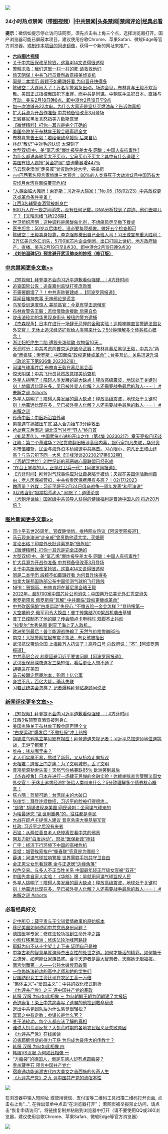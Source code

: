 ![](https://raw.githubusercontent.com/jsvpn/jsproxy/dev/64photo/fqnews-qr.jpg)

<div id="tt">
<h3>24小时热点禁闻（<a href="https://aaa.v2dns.tk/?QAjUl=BgRp5UNKRn&T5Vk=fPVH&Q59Ab=WxGE" target="_blank">带图视频</a>）|<a href="#%E4%B8%AD%E5%85%B1%E7%A6%81%E9%97%BB%E6%9B%B4%E5%A4%9A%E6%96%87%E7%AB%A0">中共禁闻</a>|<a href="#%E5%9B%BE%E7%89%87%E6%96%B0%E9%97%BB%E6%9B%B4%E5%A4%9A%E6%96%87%E7%AB%A0">头条禁闻</a>|<a href="#%E6%96%B0%E9%97%BB%E8%AF%84%E8%AE%BA%E6%9B%B4%E5%A4%9A%E6%96%87%E7%AB%A0">禁闻评论|<a href="#%E5%BF%85%E7%9C%8B%E7%BB%8F%E5%85%B8%E5%A5%BD%E6%96%87">经典必看</a></h3>
<div><b>提示：</b>微信如提示停止访问该网页，须先点击右上角三个点，选择浏览器打开。国产浏览器可能已屏蔽本项目，建议使用谷歌Chrome、苹果Safari、微软Edge等官方浏览器。或<a href="%E5%88%B6%E4%BD%9Cgit%E7%A6%81%E9%97%BB%E9%95%9C%E5%83%8F.md">制作本项目的同步镜像</a>，获得一个新的网址来推广。</div>
<ul>
<li><b><a href="http://d2.v2rss.gq/64.mp4" target="_blank">六四图片视频</a></b></li>
<li><a href="/topimagenews/20230219/1850533.md">关于中共医保改革抢钱，这篇404文说得很透彻</a></li>
<li><a href="/baitai/20230219/1850561.md">警察求救：我们这里一村一村的死 请救救他们</a></li>
<li><a href="/cbnews/20230219/1850543.md">惊天阴谋！中共飞行员竟然故意撞美侦查机</a></li>
<li><a href="/topimagenews/20230219/1850532.md">同是二本学历 段颖不如戴璐好看 为何晋升快得多</a></li>
<li><a href="/sohnews/20230219/1850579.md">陈破空：大连闹大了！万名军警紧急出动。场边会见，布林肯与王毅不欢而散。美国正式指控俄国犯下重罪，而中共是同谋。中朝联手进犯日本。直播与互动。美东2月18日晚8点、即中港台2月19日早9点</a></li>
<li><a href="/lifebaike/20230219/1850571.md">加一次油够充22次电，为什么大家还是坚持买燃油车？告诉你真相</a></li>
<li><a href="/topimagenews/20230219/1850548.md">扩大兵源为开战作准备 中共预备役改革3月登场</a></li>
<li><a href="/headline/20230219/1850553.md">王毅慕尼黑发言怒指美方歇斯底里</a></li>
<li><a href="/topimagenews/20230219/1850673.md">【微博精粹】打你一耳光是完全正确的</a></li>
<li><a href="/comments/20230219/1850743.md">美国务院关于布林肯王毅会晤声明全文</a></li>
<li><a href="/cbnews/20230219/1850709.md">布林肯警告王毅：若给俄致命援助 后果自负</a></li>
<li><a href="/cnnews/20230219/1850663.md">林彪“散记”中对毛的认识 太深刻了</a></li>
<li><a href="/topimagenews/20230219/1850558.md">大型双标!中、美“氯乙烯”爆炸报导差太多 网酸：中国人有抗毒性?</a></li>
<li><a href="/lifebaike/20230219/1850717.md">为什么都说奔驰买大不买小，宝马买小不买大？其中有什么道理？</a></li>
<li><a href="/cnnews/20230219/1850712.md">美国有钱人疯抢“黄金护照” 咨询量暴增447％</a></li>
<li><a href="/topimagenews/20230219/1850711.md">马云现身澳洲“走亲戚”曾资助他读大学、买婚房</a></li>
<li><a href="/sohnews/20230219/1850583.md">🔥🔥巴西著名预言家惊爆三大预言：80%的人类将死于大劫难❗2月中国恐有大灾❗6月台湾将面临覆灭危机❗</a></li>
<li><a href="/sohnews/20230219/1850535.md">“人类面临大摊牌！索罗斯：习近平大输家！”No.05（18/02/23）中共政权更迭或革命条件完备！</a></li>
<li><a href="/comments/20230219/1850744.md">江西3名辅警查酒驾被刺身亡</a></li>
<li><a href="/sohnews/20230219/1850626.md">900万人在一夜之间消失，没有任何记载，DNA分析找到了踪迹、他们去哪儿了？【文昭思绪飞扬228期】</a></li>
<li><a href="/health/20230219/1850588.md">世卫组织声明：这种调料是尿酸催化剂，不想痛风尽早撤下餐桌</a></li>
<li><a href="/health/20230219/1850716.md">医生坦言：50岁以后体检，没必要每项都做，做好五个检查即可</a></li>
<li><a href="/sohnews/20230219/1850765.md">陈破空：王毅卖身投靠，李克强却撤出自己全班人马！习王或宣布重大胜利：2万亿美元外汇消失，5700家芯片企业倒闭，出口打回上世纪，地方政府破产。直播。美东2月19日早8点30、即中港台2月19日晚9点30</a></li>
<li><b><a href="/comments/20200207/1272816.md" target="_blank">《刘伯温碑记》预言避开武汉肺炎的妙招（修订版）</a></b></li>
</ul>
</div>

<div class="catlist">
<h3><a href="/cbnews/" target="_blank">中共禁闻</a><span><a href="/cbnews/" target="_blank" rel="nofollow">更多文章>></a></span></h3>
<ul>
<li><a href="/comments/20230219/1850779.md" target="_blank">【短视频】拜登提不会向习近平道歉看似强硬&#8230;｜#方菲时间</a></li>
<li><a href="/cbnews/20230219/1850775.md" target="_blank">追查国际公告：追查嘉州监狱打死庞勋案</a></li>
<li><a href="/cbnews/20230219/1850769.md" target="_blank">不需要翻墙了？！中共声称要建成&#8230;【阿波罗网报道】</a></li>
<li><a href="/cbnews/20230219/1850729.md" target="_blank">耳闻目睹神鬼事 无神邪论是谎言</a></li>
<li><a href="/cbnews/20230219/1850745.md" target="_blank">乌军受训速度惊人 美前高官：今夏有望击退俄军</a></li>
<li><a href="/cbnews/20230219/1850709.md" target="_blank">布林肯警告王毅：若给俄致命援助 后果自负</a></li>
<li><a href="/cbnews/20230219/1850683.md" target="_blank">攻击法轮功的华男现身街头 被纽约警方逮捕</a></li>
<li><a href="/comments/20230219/1850652.md" target="_blank">【杰森视角】日本在进行一场肆无忌惮的金融实验！达赖喇嘛直言警醒法国女外交官！ 无休止追求经济扩张给人类带来什么？5分钟理解多个债券核心概念！</a></li>
<li><a href="/cbnews/20230219/1850646.md" target="_blank">浙江妇拒绝生二胎 遭狠夫泼硫酸 仅拘留10天…</a></li>
<li><a href="/cbnews/20230219/1850645.md" target="_blank">天亮时分：中共考虑向普京运送致命武器；布林肯慕尼黑见王毅，中共为“两会”而疯狂；索罗斯：中国面临“政权更替或革命”；台美互访，关系迅速升温（政论天下第936集 20230218）</a></li>
<li><a href="/cbnews/20230219/1850552.md" target="_blank">间谍气球事件后 布林肯王毅在慕尼黑会面</a></li>
<li><a href="/cbnews/20230219/1850543.md" target="_blank">惊天阴谋！中共飞行员竟然故意撞美侦查机</a></li>
<li><a href="/comments/20230218/1850472.md" target="_blank">外星人挑明了！障碍人类发展的最大缺点！释放高级震波，地球处于关键时刻！地震远比现在多，早已被外星人化解？人还需要战争最后的敌人⋯⋯｜ #未解之谜 #shorts</a></li>
<li><a href="/comments/20230218/1850464.md" target="_blank">外星人挑明了！障碍人类发展的最大缺点！释放高级震波，地球处于关键时刻！地震远比现在多，早已被外星人化解？人还需要战争最后的敌人⋯⋯｜ #未解之谜</a></li>
<li><a href="/cbnews/20230218/1850417.md" target="_blank">传奇中医：中医巧治宫外孕</a></li>
<li><a href="/cbnews/20230218/1850444.md" target="_blank">男童遇车祸被压车底 路人合力抬车3分钟救出</a></li>
<li><a href="/cbnews/20230218/1850441.md" target="_blank">抢劫百元后潜逃 湖北汉当14年“野人”终自首</a></li>
<li><a href="/cbnews/20230218/1850249.md" target="_blank">《虬髯客传》，中国武侠小说的开山之作（第4集 20230217）章天亮指月闲谈</a></li>
<li><a href="/cbnews/20230218/1850369.md" target="_blank">江峰：第二个萧建华？2亿贷款翻旧帐涉高层内幕，银行家包凡失联，华兴资本市值腰斩，民企与海外资本桥梁遭中共痛击。习心眼小，包凡比王岐山还高？与马云犯下同一大忌【江峰漫谈20230217第632期】</a></li>
<li><a href="/cbnews/20230218/1850362.md" target="_blank">〖兲朝浮世绘〗21世纪新的邪恶轴心国联盟已经形成</a></li>
<li><a href="/cbnews/20230218/1850272.md" target="_blank">&#8220;在台上掌权的人，正是红卫兵一代&#8221;【阿波罗网报道】</a></li>
<li><a href="/comments/20230218/1850260.md" target="_blank">【方菲时间】拜登对气球事件应对让自身陷于被动；央视在美国体验新闻自由；老人医保被苛扣，中共权贵医保费用有多高？｜02/17/2023</a></li>
<li><a href="/cbnews/20230218/1850107.md" target="_blank">蹭声量？外媒：习近平将于2月24日俄乌战争一周年发表“和平演说”</a></li>
<li><a href="/cbnews/20230217/1849999.md" target="_blank">3屁孩当街“狠踹拾荒老人” 网怒了：道德沦丧</a></li>
<li><a href="/cbnews/20230217/1849899.md" target="_blank">〖兲朝浮世绘〗国家级中共领导人获得的健康福利是普通中国人的 将近20万 倍？</a></li>

</ul>
</div>
<div class="catlist">
<h3><a href="/topimagenews/" target="_blank">图片新闻</a><span><a href="/topimagenews/" target="_blank" rel="nofollow">更多文章>></a></span></h3>
<ul>
<li><a href="/topimagenews/20230219/1850760.md" target="_blank">邓小平去世26周年，官媒静悄悄，推特网友热议【阿波罗网报道】</a></li>
<li><a href="/topimagenews/20230219/1850711.md" target="_blank">马云现身澳洲“走亲戚”曾资助他读大学、买婚房</a></li>
<li><a href="/topimagenews/20230219/1850698.md" target="_blank">言论出格？印度外长批评索罗斯“很危险”</a></li>
<li><a href="/topimagenews/20230219/1850673.md" target="_blank">【微博精粹】打你一耳光是完全正确的</a></li>
<li><a href="/topimagenews/20230219/1850558.md" target="_blank">大型双标!中、美“氯乙烯”爆炸报导差太多 网酸：中国人有抗毒性?</a></li>
<li><a href="/topimagenews/20230219/1850548.md" target="_blank">扩大兵源为开战作准备 中共预备役改革3月登场</a></li>
<li><a href="/topimagenews/20230219/1850533.md" target="_blank">关于中共医保改革抢钱，这篇404文说得很透彻</a></li>
<li><a href="/topimagenews/20230219/1850532.md" target="_blank">同是二本学历 段颖不如戴璐好看 为何晋升快得多</a></li>
<li><a href="/topimagenews/20230219/1850530.md" target="_blank">加拿大联邦国防部公布中国侦测气球的飞行路线</a></li>
<li><a href="/topimagenews/20230219/1850529.md" target="_blank">NPR：贺锦丽、布林肯将在慕尼黑会晤王毅</a></li>
<li><a href="/topimagenews/20230218/1850463.md" target="_blank">2022年，超5700家中国芯片公司消失；中国两万亿美元外汇凭空消失</a></li>
<li><a href="/topimagenews/20230218/1850435.md" target="_blank">索罗斯预言 俄罗斯将“瓦解” 中共面临“政权更替或革命”</a></li>
<li><a href="/topimagenews/20230218/1850434.md" target="_blank">中共砍医保酿“白发运动”失民心 “不缴五险一金会怎样？”登热搜第一</a></li>
<li><a href="/topimagenews/20230218/1850424.md" target="_blank">大空袭前夕 俄军司令大换血！普丁传集结700架战机袭击基辅</a></li>
<li><a href="/topimagenews/20230218/1850423.md" target="_blank">普丁已控制不了他的腿？传会晤卢卡申科时 双脚不止抖动</a></li>
<li><a href="/topimagenews/20230218/1850387.md" target="_blank">“拉婓尔”大秀杀器 剿灭了海上无人敌机…</a></li>
<li><a href="/topimagenews/20230218/1850375.md" target="_blank">欧洲笑到最后！普丁能源战快输了 天然气价格惨崩85％</a></li>
<li><a href="/topimagenews/20230218/1850324.md" target="_blank">南京！大批警察拉起布帘子执法…有女孩被抬出</a></li>
<li><a href="/topimagenews/20230218/1850305.md" target="_blank">武汉抗议带动全国 上海数万人抗议了！高呼口号 向政府说：“不”【阿波罗网报道】</a></li>
<li><a href="/topimagenews/20230218/1850284.md" target="_blank">中共高层会议 刻意回避习近平要害问题【阿波罗网报道】</a></li>
<li><a href="/topimagenews/20230218/1850271.md" target="_blank">武汉医保局深夜连发三条短信，看后更让人想不通了</a></li>
<li><a href="/topimagenews/20230218/1850270.md" target="_blank">胡锡进在美国</a></li>
<li><a href="/topimagenews/20230218/1850220.md" target="_blank">马云被曝定居墨尔本，购置上亿公寓</a></li>
<li><a href="/topimagenews/20230218/1850163.md" target="_blank">身世不凡，百亿大佬，确认失联</a></li>
<li><a href="/topimagenews/20230218/1850148.md" target="_blank">习若武统美会怎样？ 记者爆料拜登贴身顾问说法</a></li>

</ul>
</div>
<div class="catlist">
<h3><a href="/comments/" target="_blank">新闻评论</a><span><a href="/comments/" target="_blank" rel="nofollow">更多文章>></a></span></h3>
<ul>
<li><a href="/comments/20230219/1850779.md" target="_blank">【短视频】拜登提不会向习近平道歉看似强硬&#8230;｜#方菲时间</a></li>
<li><a href="/comments/20230219/1850744.md" target="_blank">江西3名辅警查酒驾被刺身亡</a></li>
<li><a href="/comments/20230219/1850743.md" target="_blank">美国务院关于布林肯王毅会晤声明全文</a></li>
<li><a href="/comments/20230219/1850742.md" target="_blank">“白发运动”爆发后 “不缴社保”冲上热搜</a></li>
<li><a href="/comments/20230219/1850695.md" target="_blank">胡锡进乌鸦嘴立竿见影有报应！拜登遭遇央视记者；习近平总加速师地位遇挑战，王沪宁都晕了</a></li>
<li><a href="/comments/20230219/1850688.md" target="_blank">维舟：钱从哪里来？</a></li>
<li><a href="/comments/20230219/1850687.md" target="_blank">老人们实属不易，熬过了新冠，又从抗疫走向抗议</a></li>
<li><a href="/comments/20230219/1850686.md" target="_blank">无相君：跨省上门之痛：为了文明城市，丢了文明</a></li>
<li><a href="/comments/20230219/1850665.md" target="_blank">普京能源勒索失策！天然气价格暴跌85％ 欧洲笑到最后</a></li>
<li><a href="/comments/20230219/1850652.md" target="_blank">【杰森视角】日本在进行一场肆无忌惮的金融实验！达赖喇嘛直言警醒法国女外交官！ 无休止追求经济扩张给人类带来什么？5分钟理解多个债券核心概念！</a></li>
<li><a href="/comments/20230219/1850649.md" target="_blank">陈方隅：蓝能可跪：台湾民主的大破口</a></li>
<li><a href="/comments/20230219/1850648.md" target="_blank">张俊华：拜登连续数招，习近平的脸被打得很疼…</a></li>
<li><a href="/comments/20230219/1850640.md" target="_blank">“战狼” 胡锡进现身美国 网民讽刺：坐间谍气球来的</a></li>
<li><a href="/comments/20230219/1850616.md" target="_blank">为啥最迷恋 “乱世用重典”的，往往都是草民</a></li>
<li><a href="/comments/20230219/1850615.md" target="_blank">大战在即卢卡提惊人建议 普京急需大量基层军官</a></li>
<li><a href="/comments/20230219/1850614.md" target="_blank">杜政: 习近平之后没有来者</a></li>
<li><a href="/comments/20230219/1850596.md" target="_blank">石铭：从两位善良老人悲惨离世看中共的邪恶</a></li>
<li><a href="/comments/20230219/1850595.md" target="_blank">网友力挺“白发运动”，怒批“医保新政”抢钱</a></li>
<li><a href="/comments/20230219/1850594.md" target="_blank">广宇：经济下行环境下中国的高楼危机</a></li>
<li><a href="/comments/20230219/1850593.md" target="_blank">袁斌：城管挨家挨户“撕春联”究竟是为哪般？</a></li>
<li><a href="/comments/20230219/1850592.md" target="_blank">薛涛：间谍气球拉响警报 世界需联手抗共守卫自由</a></li>
<li><a href="/comments/20230218/1850485.md" target="_blank">金正恩父女乐看球赛 金与正退居“边缘角落”</a></li>
<li><a href="/comments/20230218/1850484.md" target="_blank">权色交易、与多人不正当性关系 中国最年轻正厅级女官被“双开”</a></li>
<li><a href="/comments/20230218/1850483.md" target="_blank">中国先拿自家人实验！《华邮》爆：早就用间谍气球监视人民</a></li>
<li><a href="/comments/20230218/1850472.md" target="_blank">外星人挑明了！障碍人类发展的最大缺点！释放高级震波，地球处于关键时刻！地震远比现在多，早已被外星人化解？人还需要战争最后的敌人⋯⋯｜ #未解之谜 #shorts</a></li>

</ul>
</div>

<div class="catlist">
<h3>必看经典好文</h3>
<ul>
<li><a href="/comments/20200616/1345658.md" target="_blank">定中所见：薛平贵与王宝钏爱情故事的原始版本</a></li>
<li><a href="/comments/20220819/1773759.md" target="_blank">移民美国如何说明中共党员身份问题？</a></li>
<li><a href="/comments/20200607/783186.md" target="_blank">德国医学专家：修炼法轮功找到生命升华之路</a></li>
<li><a href="/aomi/life/20210719/1589642.md" target="_blank">小粉红移民澳洲：修炼法轮功峰回路转</a></li>
<li><a href="/ccpdope/20190803/1168965.md" target="_blank">耶稣为何不从十字架上走下来 证明自己是神</a></li>
<li><a href="/comments/20210420/1529876.md" target="_blank">中华古老的智慧早就演绎杰出女性的处世之道。如何才能活的精彩，如何能千古流芳，如何能让家族昌盛。合乎天道者是最大智慧者，天赐她无限福报。</a></li>
<li><a href="/comments/20220902/1779609.md" target="_blank">唐宫剑舞第一人——公孙大娘传奇故事</a></li>
<li><a href="/cbnews/20200702/1354550.md" target="_blank">一位修炼法轮功的高中老师和她的学生们</a></li>
<li><a href="/lifebaike/20200515/1328783.md" target="_blank">民国纺织女工工资比现在农民工高一万倍</a></li>
<li><a href="/comments/20201007/1409565.md" target="_blank">“集体主义”+“爱国主义”：中共的奴化模式剖析</a></li>
<li><a href="/bookonline/20131116/201054.md" target="_blank">《九评共产党》之三 评中国共产党的暴政</a></li>
<li><a href="/bannedvideo/20220328/1710971.md" target="_blank">韩服 汉服 为何如此相像 三 为何朝鲜王朝为明朝建了大报坛</a></li>
<li><a href="/topimagenews/20210131/1478453.md" target="_blank">奇迹康复！染上中共病毒写了遗嘱的他找到救命秘诀</a></li>
<li><a href="/comments/20220806/1768236.md" target="_blank">退出中共党团队后为什么感觉很轻松？</a></li>
<li><a href="/tculture/20200812/1378929.md" target="_blank">冥冥之中有定数：参谋长是什么官？</a></li>
<li><a href="/topimagenews/20161125/619230.md" target="_blank">关于法轮功，每个人都应该了解的真相</a></li>
<li><a href="/bannedvideo/20220120/1681818.md" target="_blank">谁说大饥荒没反抗？大饥荒时期的各地农民起义及失败原因</a></li>
<li><a href="/bookonline/20131116/201057.md" target="_blank">《九评共产党》在线阅读</a></li>
<li><a href="/comments/20200622/1346846.md" target="_blank">迫害耶稣信徒的得力干将  为何成为最伟大的传教士？</a></li>
<li><a href="/bannedvideo/20220403/1714030.md" target="_blank">韩服 汉服 为何如此相像 四</a></li>
<li><a href="/bannedvideo/20220228/1697982.md" target="_blank">韩服VS汉服 为何如此相像 一</a></li>
<li><a href="/comments/20220129/1685716.md" target="_blank">“方脑袋”的德国人，但是东德人却有点圆脑袋？</a></li>
<li><a href="/comments/20210226/1494382.md" target="_blank">贵州藏字石 预言中国共产党亡</a></li>
<li><a href="/comments/20220105/1674810.md" target="_blank">宿命通功能追溯古代四大美女之首西施的传奇人生</a></li>
<li><a href="/bookonline/20131116/201045.md" target="_blank">《九评共产党》之九 评中国共产党的流氓本性</a></li>

</ul>
</div>

![](https://raw.githubusercontent.com/jsvpn/jsproxy/dev/64photo/fqnews-qr.jpg)

在浏览器中输入短网址 或使用微信、支付宝等二维码工具扫描二维码打开页面, 点击右上角"...", 在弹出菜单中点击“在浏览器打开”； 若网页被举报禁止访问，请点击“恢复申请访问”，将链接复制并粘贴到浏览器中打开（请不要使用QQ或360浏览器，建议使用谷歌Chrome、苹果Safari、微软Edge等官方浏览器）

![](https://raw.githubusercontent.com/jsvpn/jsproxy/dev/64photo/wx.jpg)